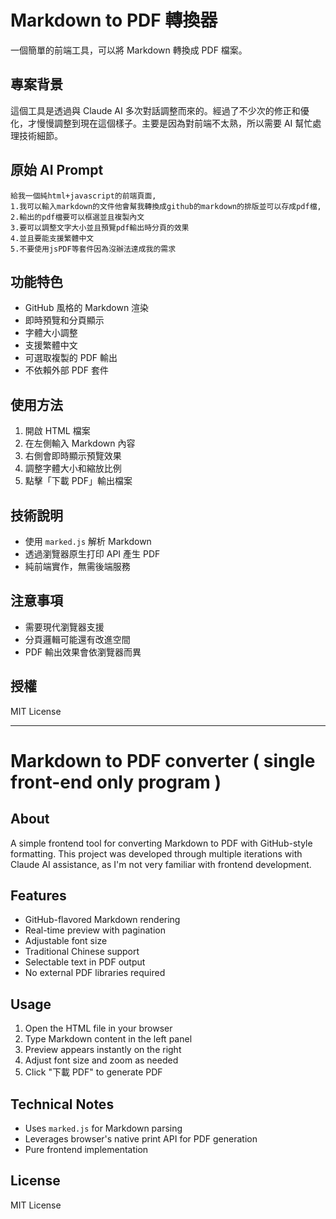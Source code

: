 # Markdown to PDF 轉換器

一個簡單的前端工具，可以將 Markdown 轉換成 PDF 檔案。

## 專案背景

這個工具是透過與 Claude AI 多次對話調整而來的。經過了不少次的修正和優化，才慢慢調整到現在這個樣子。主要是因為對前端不太熟，所以需要 AI 幫忙處理技術細節。

## 原始 AI Prompt

```
給我一個純html+javascript的前端頁面,
1.我可以輸入markdown的文件他會幫我轉換成github的markdown的排版並可以存成pdf檔,
2.輸出的pdf檔要可以框選並且複製內文
3.要可以調整文字大小並且預覽pdf輸出時分頁的效果
4.並且要能支援繁體中文
5.不要使用jsPDF等套件因為沒辦法達成我的需求
```

## 功能特色

- GitHub 風格的 Markdown 渲染
- 即時預覽和分頁顯示
- 字體大小調整
- 支援繁體中文
- 可選取複製的 PDF 輸出
- 不依賴外部 PDF 套件

## 使用方法

1. 開啟 HTML 檔案
2. 在左側輸入 Markdown 內容
3. 右側會即時顯示預覽效果
4. 調整字體大小和縮放比例
5. 點擊「下載 PDF」輸出檔案

## 技術說明

- 使用 `marked.js` 解析 Markdown
- 透過瀏覽器原生打印 API 產生 PDF
- 純前端實作，無需後端服務

## 注意事項

- 需要現代瀏覽器支援
- 分頁邏輯可能還有改進空間
- PDF 輸出效果會依瀏覽器而異

## 授權

MIT License

---

# Markdown to PDF converter ( single front-end only program ) 

## About

A simple frontend tool for converting Markdown to PDF with GitHub-style formatting. This project was developed through multiple iterations with Claude AI assistance, as I'm not very familiar with frontend development.

## Features

- GitHub-flavored Markdown rendering
- Real-time preview with pagination
- Adjustable font size
- Traditional Chinese support
- Selectable text in PDF output
- No external PDF libraries required

## Usage

1. Open the HTML file in your browser
2. Type Markdown content in the left panel
3. Preview appears instantly on the right
4. Adjust font size and zoom as needed
5. Click "下載 PDF" to generate PDF

## Technical Notes

- Uses `marked.js` for Markdown parsing
- Leverages browser's native print API for PDF generation
- Pure frontend implementation

## License

MIT License
